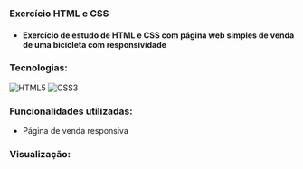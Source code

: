 ### Exercício HTML e CSS

- #### Exercício de estudo de HTML e CSS com página web simples de venda de uma bicicleta com responsividade

### Tecnologias:

![HTML5](https://img.shields.io/badge/html5-%23E34F26.svg?style=for-the-badge&logo=html5&logoColor=white) ![CSS3](https://img.shields.io/badge/css3-%231572B6.svg?style=for-the-badge&logo=css3&logoColor=white)

### Funcionalidades utilizadas:

- Página de venda responsiva

### Visualização:
